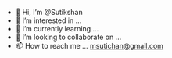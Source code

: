 - 👋 Hi, I’m @Sutikshan
- 👀 I’m interested in ...
- 🌱 I’m currently learning ...
- 💞️ I’m looking to collaborate on ...
- 📫 How to reach me ... msutichan@gmail.com


<!---
Sutiksha/Sutiksha is a ✨ special ✨ repository because its `README.md` (this file) appears on your GitHub profile.
You can click the Preview link to take a look at your changes.
--->

